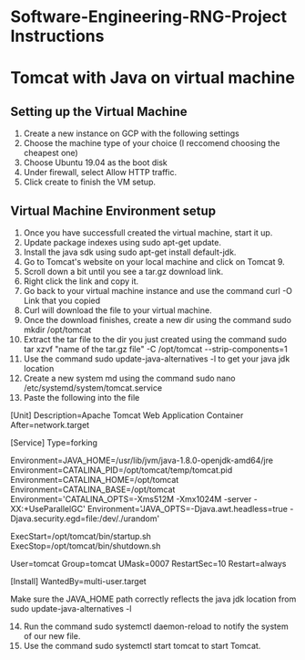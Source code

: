 # Software-Engineering-RNG-Project Instructions

# Tomcat with Java on virtual machine
## Setting up the Virtual Machine
1. Create a new instance on GCP with the following settings
2. Choose the machine type of your choice (I reccomend choosing the cheapest one)
3. Choose Ubuntu 19.04 as the boot disk
4. Under firewall, select Allow HTTP traffic.
5. Click create to finish the VM setup.

## Virtual Machine Environment setup
1. Once you have successfull created the virtual machine, start it up.
2. Update package indexes using sudo apt-get update.
3. Install the java sdk using sudo apt-get install default-jdk.
4. Go to Tomcat's website on your local machine and click on Tomcat 9.
5. Scroll down a bit until you see a tar.gz download link.
6. Right click the link and copy it.
7. Go back to your virtual machine instance and use the command curl -O Link that you copied
8. Curl will download the file to your virtual machine.
9. Once the download finishes, create a new dir using the command sudo mkdir /opt/tomcat
10. Extract the tar file to the dir you just created using the command sudo tar xzvf "name of the tar.gz file" -C /opt/tomcat --strip-components=1
11. Use the command sudo update-java-alternatives -l to get your java jdk location
12. Create a new system md using the command sudo nano /etc/systemd/system/tomcat.service
13. Paste the following into the file

[Unit]
Description=Apache Tomcat Web Application Container
After=network.target

[Service]
Type=forking

Environment=JAVA_HOME=/usr/lib/jvm/java-1.8.0-openjdk-amd64/jre
Environment=CATALINA_PID=/opt/tomcat/temp/tomcat.pid
Environment=CATALINA_HOME=/opt/tomcat
Environment=CATALINA_BASE=/opt/tomcat
Environment='CATALINA_OPTS=-Xms512M -Xmx1024M -server -XX:+UseParallelGC'
Environment='JAVA_OPTS=-Djava.awt.headless=true -Djava.security.egd=file:/dev/./urandom'

ExecStart=/opt/tomcat/bin/startup.sh
ExecStop=/opt/tomcat/bin/shutdown.sh

User=tomcat
Group=tomcat
UMask=0007
RestartSec=10
Restart=always

[Install]
WantedBy=multi-user.target

Make sure the JAVA_HOME path correctly reflects the java jdk location from sudo update-java-alternatives -l 

14. Run the command sudo systemctl daemon-reload to notify the system of our new file.
15. Use the command sudo systemctl start tomcat to start Tomcat.
